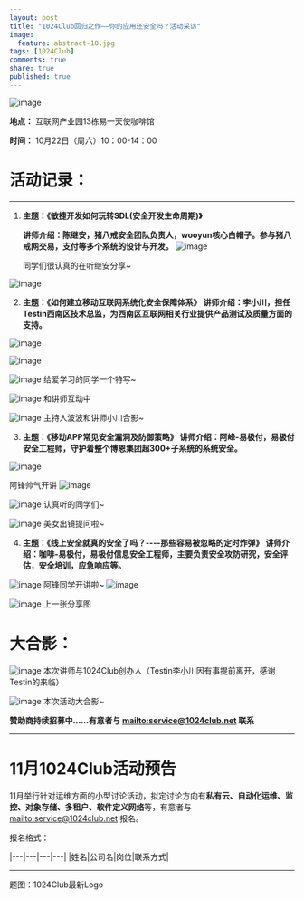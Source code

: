 ```yaml
---
layout: post
title: "1024Club回归之作——你的应用还安全吗？活动采访"
image:
  feature: abstract-10.jpg
tags: [1024Club]
comments: true
share: true
published: true
---
```


![image](http://pic.yupoo.com/peigen123_v/FXscDQai/CKeQ4.png)





**地点：** 互联网产业园13栋易一天使咖啡馆

**时间：** 10月22日（周六）10：00-14：00



# 活动记录：
---
1. **主题：《敏捷开发如何玩转SDL(安全开发生命周期)》**

   **讲师介绍：陈继安，猪八戒安全团队负责人，wooyun核心白帽子。参与猪八戒网交易，支付等多个系统的设计与开发。**
![image](http://pic.yupoo.com/peigen123_v/FXsscfxp/nE7Cp.jpg)

   同学们很认真的在听继安分享~

  ![image](http://pic.yupoo.com/peigen123_v/FXswzzNn/O4R8I.jpg)
 

 
  
2. **主题：《如何建立移动互联网系统化安全保障体系》**
   **讲师介绍：李小川，担任Testin西南区技术总监，为西南区互联网相关行业提供产品测试及质量方面的支持。**
   
 ![image](http://pic.yupoo.com/peigen123_v/FXsOIlyE/ZCLLu.jpg)


 ![image](http://pic.yupoo.com/peigen123_v/FXsQGDvE/oOhr2.jpg)


 ![image](http://pic.yupoo.com/peigen123_v/FXsS7ETH/rwaeu.jpg)
 给爱学习的同学一个特写~
 
 ![image](http://pic.yupoo.com/peigen123_v/FXsS7X7O/4N7ph.jpg)
 和讲师互动中
 
 ![image](http://pic.yupoo.com/peigen123_v/FXsUqMOS/8twH4.jpg)
  主持人波波和讲师小川合影~
 


3. **主题：《移动APP常见安全漏洞及防御策略》**
   **讲师介绍：阿峰-易极付，易极付安全工程师，守护着整个博恩集团超300+子系统的系统安全。**
   

 ![image](http://pic.yupoo.com/peigen123_v/FXsXBdrn/6w4Zj.jpg)

 阿锋帅气开讲
 ![image](http://pic.yupoo.com/peigen123_v/FXsXBJza/pD6o0.jpg)


 ![image](http://pic.yupoo.com/peigen123_v/FXsXBsgH/YVUSV.jpg)
 认真听的同学们~

 ![image](http://pic.yupoo.com/peigen123_v/FXsXBZZ9/3wF38.jpg)
 美女出镜提问啦~  
 


4. **主题：《线上安全就真的安全了吗？----那些容易被忽略的定时炸弹》**
   **讲师介绍：咖啡-易极付，易极付信息安全工程师，主要负责安全攻防研究，安全评估，安全培训，应急响应等。**

 ![image](http://pic.yupoo.com/peigen123_v/FXt2FTGT/FKogH.jpg)
 阿锋同学开讲啦~ 
 ![image](http://pic.yupoo.com/peigen123_v/FXt2GbD7/uFraj.jpg)
 
 
 ![image](http://pic.yupoo.com/peigen123_v/FXt2GkmD/Imtd5.jpg)
 上一张分享图
 



 # 大合影：


 ![image](http://pic.yupoo.com/peigen123_v/FXt2GDL3/q72Hq.jpg)
 本次讲师与1024Club创办人（Testin李小川因有事提前离开，感谢Testin的来临）

 ![image](http://pic.yupoo.com/peigen123_v/FXt2GTHO/vGk8p.jpg)
 本次活动大合影~














**赞助商持续招募中……有意者与 <mailto:service@1024club.net> 联系**

---

# 11月1024Club活动预告
11月举行针对运维方面的小型讨论活动，拟定讨论方向有**私有云、自动化运维、监控、对象存储、多租户、软件定义网络**等，有意者与 <mailto:service@1024club.net> 报名。

报名格式：

|---|---|---|---|
|姓名|公司名|岗位|联系方式|



---
题图：1024Club最新Logo
